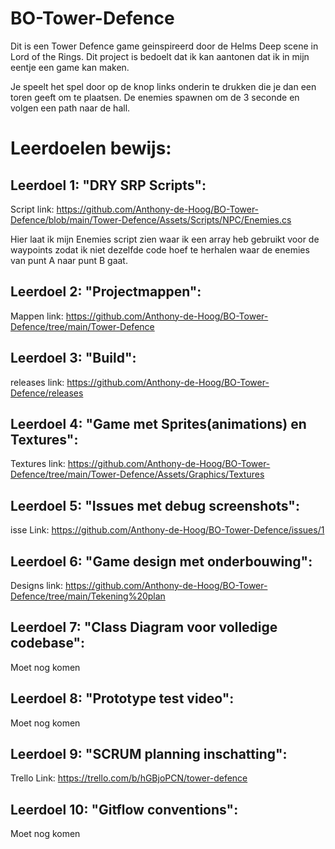 # BO-Tower-Defence

Dit is een Tower Defence game geinspireerd door de Helms Deep scene in Lord of the Rings. Dit project is bedoelt dat ik kan aantonen dat ik in mijn eentje een game kan maken. 

Je speelt het spel door op de knop links onderin te drukken die je dan een toren geeft om te plaatsen. De enemies spawnen om de 3 seconde en volgen een path naar de hall. 

# Leerdoelen bewijs:

## Leerdoel 1: "DRY SRP Scripts":

Script link: https://github.com/Anthony-de-Hoog/BO-Tower-Defence/blob/main/Tower-Defence/Assets/Scripts/NPC/Enemies.cs

Hier laat ik mijn Enemies script zien waar ik een array heb gebruikt voor de waypoints zodat ik niet dezelfde code hoef te herhalen waar de enemies van punt A naar punt B gaat.

## Leerdoel 2: "Projectmappen":

Mappen link: https://github.com/Anthony-de-Hoog/BO-Tower-Defence/tree/main/Tower-Defence

## Leerdoel 3: "Build":

releases link: https://github.com/Anthony-de-Hoog/BO-Tower-Defence/releases

## Leerdoel 4: "Game met Sprites(animations) en Textures":

Textures link: https://github.com/Anthony-de-Hoog/BO-Tower-Defence/tree/main/Tower-Defence/Assets/Graphics/Textures

## Leerdoel 5: "Issues met debug screenshots":

isse Link: https://github.com/Anthony-de-Hoog/BO-Tower-Defence/issues/1 

## Leerdoel 6: "Game design met onderbouwing":

Designs link: https://github.com/Anthony-de-Hoog/BO-Tower-Defence/tree/main/Tekening%20plan

## Leerdoel 7: "Class Diagram voor volledige codebase":

Moet nog komen

## Leerdoel 8: "Prototype test video":

Moet nog komen

## Leerdoel 9: "SCRUM planning inschatting":

Trello Link: https://trello.com/b/hGBjoPCN/tower-defence

## Leerdoel 10: "Gitflow conventions":

Moet nog komen